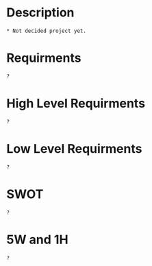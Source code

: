 # Description
    * Not decided project yet.

# Requirments
    ?
# High Level Requirments
    ?
# Low Level Requirments
    ?
# SWOT
    ?
# 5W and 1H
    ?